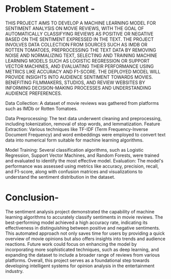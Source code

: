 # Problem Statement -
THIS PROJECT AIMS TO DEVELOP A MACHINE LEARNING MODEL FOR SENTIMENT ANALYSIS ON MOVIE REVIEWS, WITH THE GOAL OF AUTOMATICALLY CLASSIFYING REVIEWS AS POSITIVE OR NEGATIVE BASED ON THE SENTIMENT EXPRESSED IN THE TEXT. THE PROJECT INVOLVES DATA COLLECTION FROM SOURCES SUCH AS IMDB OR ROTTEN TOMATOES, PREPROCESSING THE TEXT DATA BY REMOVING NOISE AND NORMALIZING TEXT, SELECTING AND TRAINING MACHINE LEARNING MODELS SUCH AS LOGISTIC REGRESSION OR SUPPORT VECTOR MACHINES, AND EVALUATING THEIR PERFORMANCE USING METRICS LIKE ACCURACY AND F1-SCORE. THE DEPLOYED MODEL WILL PROVIDE INSIGHTS INTO AUDIENCE SENTIMENT TOWARDS MOVIES. BENEFITING FILMMAKERS, STUDIOS, AND REVIEW WEBSITES BY INFORMING DECISION-MAKING PROCESSES AND UNDERSTANDING AUDIENCE PREFERENCES.

Data Collection: 
A dataset of movie reviews was gathered from platforms such as IMDb or Rotten Tomatoes.

Data Preprocessing: 
The text data underwent cleaning and preprocessing, including tokenization, removal of stop words, and lemmatization.
Feature Extraction: Various techniques like TF-IDF (Term Frequency-Inverse Document Frequency) and word embeddings were employed to convert text data into numerical form suitable for machine learning algorithms.

Model Training: 
Several classification algorithms, such as Logistic Regression, Support Vector Machines, and Random Forests, were trained and evaluated to identify the most effective model.
Evaluation: The model's performance was assessed using metrics like accuracy, precision, recall, and F1-score, along with confusion matrices and visualizations to understand the sentiment distribution in the dataset.

# Conclusion-
The sentiment analysis project demonstrated the capability of machine learning algorithms to accurately classify sentiments in movie reviews. The best-performing model achieved a high accuracy rate, indicating its effectiveness in distinguishing between positive and negative sentiments. This automated approach not only saves time for users by providing a quick overview of movie opinions but also offers insights into trends and audience reactions. Future work could focus on enhancing the model by incorporating more sophisticated techniques, such as deep learning, and expanding the dataset to include a broader range of reviews from various platforms. Overall, this project serves as a foundational step towards developing intelligent systems for opinion analysis in the entertainment industry.
